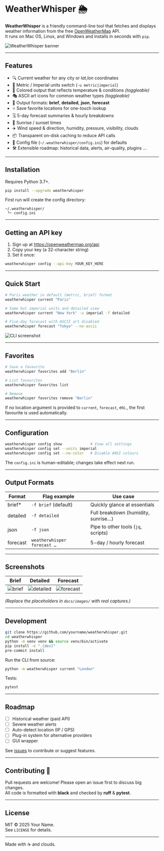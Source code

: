 # WeatherWhisper 🌦️

**WeatherWhisper** is a friendly command-line tool that fetches and displays weather information from the free [OpenWeatherMap](https://openweathermap.org/) API.  
It runs on Mac OS, Linux, and Windows and installs in seconds with `pip`.

![WeatherWhisper banner](docs/images/banner.png)

---

## Features

- 🔍 Current weather for any city or _lat,lon_ coordinates  
- 📏 Metric / Imperial units switch (`-u metric|imperial`)  
- 🎨 Colored output that reflects temperature & conditions *(toggleable)*  
- 🎭 ASCII art icons for common weather types *(toggleable)*  
- 📑 Output formats: **brief**, **detailed**, **json**, **forecast**  
- ⭐ Save favorite locations for one-touch lookup  
- 🗓️ 5-day forecast summaries & hourly breakdowns  
- 🌅 Sunrise / sunset times  
- ✈️ Wind speed & direction, humidity, pressure, visibility, clouds  
- 📦 Transparent on-disk caching to reduce API calls  
- 🔧 Config file (`~/.weatherwhisper/config.ini`) for defaults  
- 🛠️ Extensible roadmap: historical data, alerts, air-quality, plugins …

---

## Installation

Requires Python 3.7+.  

```bash
pip install --upgrade weatherwhisper
```

First run will create the config directory:

```
~/.weatherwhisper/
 └─ config.ini
```

---

## Getting an API key

1. Sign up at <https://openweathermap.org/api>
2. Copy your key (a 32-character string)
3. Set it once:

```bash
weatherwhisper config --api-key YOUR_KEY_HERE
```

---

## Quick Start

```bash
# Paris weather in default (metric, brief) format
weatherwhisper current "Paris"

# Same but imperial units and detailed view
weatherwhisper current "New York" -u imperial -f detailed

# Five-day forecast with ASCII art disabled
weatherwhisper forecast "Tokyo" --no-ascii
```

![CLI screenshot](docs/images/quickstart.png)

---

## Favorites

```bash
# Save a favourite
weatherwhisper favorites add "Berlin"

# List favourites
weatherwhisper favorites list

# Remove
weatherwhisper favorites remove "Berlin"
```

If no location argument is provided to `current`, `forecast`, etc., the first favourite is used automatically.

---

## Configuration

```bash
weatherwhisper config show             # View all settings
weatherwhisper config set --units imperial
weatherwhisper config set --no-color   # Disable ANSI colours
```

The `config.ini` is human-editable; changes take effect next run.

---

## Output Formats

| Format     | Flag example                 | Use case                              |
|------------|------------------------------|---------------------------------------|
| brief*     | `-f brief` (default)         | Quickly glance at essentials          |
| detailed   | `-f detailed`                | Full breakdown (humidity, sunrise…)   |
| json       | `-f json`                    | Pipe to other tools (`jq`, scripts)   |
| forecast   | `weatherwhisper forecast …`  | 5-day / hourly forecast               |

---

## Screenshots

| Brief | Detailed | Forecast |
|-------|----------|----------|
| ![brief](docs/images/brief.png) | ![detailed](docs/images/detailed.png) | ![forecast](docs/images/forecast.png) |

*(Replace the placeholders in `docs/images/` with real captures.)*

---

## Development

```bash
git clone https://github.com/yourname/weatherwhisper.git
cd weatherwhisper
python -m venv venv && source venv/bin/activate
pip install -e ".[dev]"
pre-commit install
```

Run the CLI from source:

```bash
python -m weatherwhisper current "London"
```

Tests:

```bash
pytest
```

---

## Roadmap

- [ ] Historical weather (paid API)  
- [ ] Severe weather alerts  
- [ ] Auto-detect location (IP / GPS)  
- [ ] Plug-in system for alternative providers  
- [ ] GUI wrapper  

See [issues](https://github.com/yourname/weatherwhisper/issues) to contribute or suggest features.

---

## Contributing 🤝

Pull requests are welcome! Please open an issue first to discuss big changes.  
All code is formatted with **black** and checked by **ruff** & **pytest**.

---

## License

MIT © 2025 Your Name.  
See `LICENSE` for details.

---

Made with ☕ and clouds.
